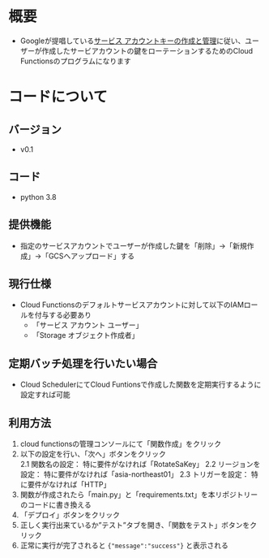 
# 概要
- Googleが提唱している[サービス アカウントキーの作成と管理](https://cloud.google.com/iam/docs/creating-managing-service-account-keys?hl=JA)に従い、ユーザーが作成したサービアカウントの鍵をローテーションするためのCloud Functionsのプログラムになります

# コードについて
## バージョン
- v0.1

## コード
- python 3.8

## 提供機能
- 指定のサービスアカウントでユーザーが作成した鍵を「削除」→「新規作成」→「GCSへアップロード」する

## 現行仕様
- Cloud Functionsのデフォルトサービスアカウントに対して以下のIAMロールを付与する必要あり
  - 「サービス アカウント ユーザー」
  - 「Storage オブジェクト作成者」

## 定期バッチ処理を行いたい場合
- Cloud SchedulerにてCloud Funtionsで作成した関数を定期実行するように設定すれば可能

## 利用方法
1. cloud functionsの管理コンソールにて「関数作成」をクリック
2. 以下の設定を行い、「次へ」ボタンをクリック  
    2.1 関数名の設定： 特に要件がなければ「RotateSaKey」
    2.2 リージョンを設定： 特に要件がなければ「asia-northeast01」
    2.3 トリガーを設定： 特に要件がなければ「HTTP」
3. 関数が作成されたら「main.py」と「requirements.txt」を本リポジトリーのコードに書き換える
4. 「デプロイ」ボタンをクリック
5. 正しく実行出来ているか”テスト”タブを開き、「関数をテスト」ボタンをクリック
6. 正常に実行が完了されると `{"message":"success"}` と表示される
